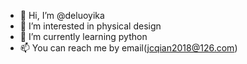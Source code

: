 - 👋 Hi, I’m @deluoyika
- 👀 I’m interested in physical design
- 🌱 I’m currently learning python
- 📫 You can reach me by email(jcqian2018@126.com)

<!---
deluoyika/deluoyika is a ✨ special ✨ repository because its `README.md` (this file) appears on your GitHub profile.
You can click the Preview link to take a look at your changes.
--->
